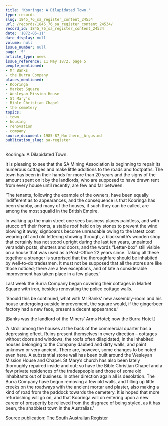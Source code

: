 ```yaml
---
title: 'Kooringa: A Dilapidated Town.'
type: records
slug: 1845_76_sa_register_content_24534
url: /records/1845_76_sa_register_content_24534/
record_id: 1845_76_sa_register_content_24534
date: '1872-05-11'
date_display: null
volume: null
issue_number: null
page: '5'
article_type: news
issue_reference: 11 May 1872, page 5
people_mentioned:
- Mr Banks
- the Burra Company
places_mentioned:
- Kooringa
- Market Square
- Wesleyan Mission House
- St Mary’s
- Bible Christian Chapel
- the cemetery
topics:
- town
- housing
- renovation
- company
source_document: 1985-87_Northern__Argus.md
publication_slug: sa-register
---
```


Kooringa: A Dilapidated Town.

It is pleasing to see that the SA Mining Association is beginning to repair its numerous cottages and make little additions to the roads and footpaths.  The town has been in their hands for more than 20 years and the signs of the amount spent on it by the landlords, who are supposed to have drawn rent from every house until recently, are few and far between.

‘The tenants, following the example of the owners, have been equally indifferent as to appearances, and the consequence is that Kooringa has been shabby, and many of the houses, if such they can be called, are among the most squalid in the British Empire.

In walking up the main street one sees business places paintless, and with stucco off their fronts, a stable roof held on by stones to prevent the wind blowing it away, signboards become unreadable owing to the latest coat wearing off and old lettering showing through, a blacksmith’s wooden shop that certainly has not stood upright during the last ten years, unpainted verandah posts, shutters and doors, and the words “Letter-box” still visible on a house that was used as a Post-Office 22 years since.  Taking all these together a stranger is surprised that the thoroughfare should be inhabited by well-to-do tradesmen.  It must not be supposed that all the stores are like those noticed; there are a few exceptions, and of late a considerable improvement has taken place in a few places.’

Last week the Burra Company began covering their cottages in Market Square with iron, besides renovating the police cottage walls.

‘Should this be continued, what with Mr Banks’ new assembly-room and his house undergoing outside improvement, the square would, if the gingerbeer factory had a new face, present a decent appearance.’

[Banks was the landlord of the Miners’ Arms Hotel; now the Burra Hotel.]

‘A stroll among the houses at the back of the commercial quarter has a depressing effect.  Ruins present themselves in every direction – cottages without doors and windows, the roofs often dilapidated; in the inhabited houses belonging to the Company daubed and dirty walls, and paint unknown or very ancient.  There are, however, some changes to be noted even here.  A substantial stone wall has been built around the Wesleyan Mission House and Chapel.  St Mary’s church has also been lately thoroughly repaired inside and out; so have the Bible Christian Chapel and a few private residences of the tradespeople and those of some old inhabitants out of business.  In other direction again all is desolation.  The Burra Company have begun removing a few old walls, and filling up little creeks on the roadways with the ancient mortar and plaster, also making a kind of road from the paddock towards the cemetery.  It is hoped that more refurbishing will go on, and that Kooringa will on entering upon a new career of prosperity be relieved from the disgrace of being styled, as it has been, the shabbiest town in the Australias.’

Source publication: [The South Australian Register](/publications/sa-register/)
